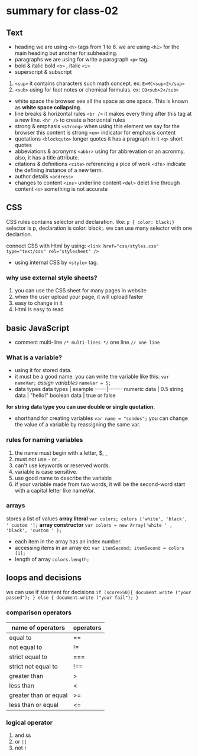 # summary for class-02
## Text
- heading
we are using `<h>` tags from 1 to 6.
we are using `<h1>` for the main heading but another for subheading.
- paragraphs
we are using for write a paragraph `<p>` tag.
- bold & italic 
bold `<b>` , italic `<i>`
- superscript & subscript
1. `<sup>` it contains characters such math concept.
ex: `E=MC<sup>2</sup>`
2. `<sub>` using for foot notes or chemical formulas.
ex: `CO<sub>2</sub>`
- white space 
the browser see all the space as one space. This is known as **white space collapsing**.
- line breaks & horizontal rules
`<br />` it makes every thing after this tag at a new line.
`<hr />` to create a horizontal rules
- strong & emphasis
`<strong>` when using this element we say for the browser this content is strong
`<em>` indicator for emphasis content
- quotations
`<blockquto>` longer quotes it has a pragraph in it
`<q>` short quotes
- abbeviations & acronyms
`<abbr>` using for abbrevation or an acronmy. also, it has a title attribute.
- citations & definitions 
`<cite>` referencing a pice of work
`<dfn>` indicate the defining instance of a new term.
- author details 
`<address>`
- changes to content
`<ins>` underline content
`<del>` delet line through content
`<s>` something is not accurate

## CSS
CSS rules contains selector and declaration.
like: `p {
    color: black;}`
    selector is p, declaration is color: black;.
we can use many selector with one declartion.

connect CSS with Html by using: `<link href="css/styles.css" type="text/css"
rel="stylesheet" />`

- using internal CSS by `<style>` tag.

### why use external style sheets?
1. you can use the CSS sheet for many pages in website
2. when the user upload your page, it will upload faster
3. easy to change in it
4. Html is easy to read

## basic JavaScript
- comment
multi-line `/* multi-lines */`
one line `// one line`

### What is a variable?
- using it for stored data.
- it must be a good name.
you can write the variable like this:
`var nameVar;`
*assign variables*
`nameVar = 5;`
- data types 
data types | example
-----|------
numeric data | 0.5
string data | "hello!"
boolean data | true or false

**for string data type you can use double or single quotation.**

- shorthand for creating variables
`var name = "sondos";`
you can change the value of a variable by reassigning the same var.

### rules for naming variables
1. the name must begin with a letter, $, _
2. must not use - or . 
3. can't use keywords or reserved words.
4. variable is case sensitive.
5. use good name to describe the variable
6. if your variable made from two words, it will be the second-word start with a capital letter like nameVar.

### arrays
stores a list of values
**array literal**
`var colors;
colors ['white', 'black', ' custom '];`
**array constructor**
`var colors = new Array('white ' ,
'black',
'custom ' );`
- each item in the array has an index number.
- accessing items in an array ex: 
`var itemSecond;
itemSecond = colors [1];`
- length of array `colors.length;`

## loops and decisions
we can use if statment for decisions
`if (score>50){
    document.write ("your passed");
}
else {
    document.write ("your fail");
}`

### comparison operators
name of operators | operators
---- | -----
equal to | ==
not equal to | !=
strict equal to | ===
strict not equal to | !==
greater than | >
less than | <
greater than or equal | >=
less than or equal | <=

### logical operator
1. and `&&`
2. or `||`
3. not `!`






























